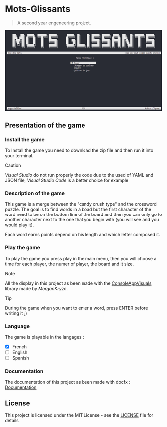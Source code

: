 # Mots-Glissants
> A second year engeneering project.

![ ](/Projet-A2-S1/documentation/images/main_menu.png)

## Presentation of the game

### Install the game

To Install the game you need to download the zip file and then run it into your terminal.
>[!CAUTION]
>*Visual Studio* do not run properly the code due to the used of YAML and JSON file, *Visual Studio Code* is a better choice for example

### Description of the game

This game is a merge between the "candy crush type" and the crossword puzzle.
The goal is to find words in a boad but the first character of the word need to be on the bottom line of the board and then you can only go to another character next to the one that you begin with (you will see and you would play it).

Each word earns points depend on his length and which letter composed it.

### Play the game

To play the game you press play in the main menu, then you will choose a time for each player, the numer of player, the board and it size.

>[!NOTE]
> All the display in this project as been made with the [ConsoleAppVisuals](https://github.com/MorganKryze/ConsoleAppVisuals) library made by *MorganKryze*.

>[!TIP]
>During the game when you want to enter a word, press ENTER before writing it ;)

### Language

The game is playable in the langages :

- [x] French
- [ ] English
- [ ] Spanish

### Documentation

The documentation of this project as been made with docfx : [Documentation](https://robinmoon2.github.io/Mots-Glissants/)

## License

This project is licensed under the MIT License - see the [LICENSE](LICENSE.md) file for details
